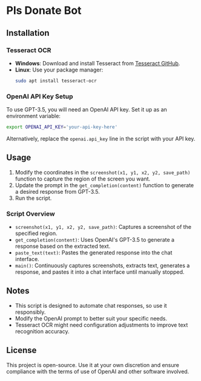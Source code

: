 # Pls Donate Bot

## Installation

### Tesseract OCR

- **Windows**: Download and install Tesseract from [Tesseract GitHub](https://github.com/UB-Mannheim/tesseract/wiki).
- **Linux**: Use your package manager:
  ```bash
  sudo apt install tesseract-ocr
  ```

### OpenAI API Key Setup

To use GPT-3.5, you will need an OpenAI API key. Set it up as an environment variable:

```bash
export OPENAI_API_KEY='your-api-key-here'
```

Alternatively, replace the `openai.api_key` line in the script with your API key.

## Usage

1. Modify the coordinates in the `screenshot(x1, y1, x2, y2, save_path)` function to capture the region of the screen you want.
2. Update the prompt in the `get_completion(content)` function to generate a desired response from GPT-3.5.
3. Run the script.

### Script Overview

- `screenshot(x1, y1, x2, y2, save_path)`: Captures a screenshot of the specified region.
- `get_completion(content)`: Uses OpenAI's GPT-3.5 to generate a response based on the extracted text.
- `paste_text(text)`: Pastes the generated response into the chat interface.
- `main()`: Continuously captures screenshots, extracts text, generates a response, and pastes it into a chat interface until manually stopped.

## Notes

- This script is designed to automate chat responses, so use it responsibly.
- Modify the OpenAI prompt to better suit your specific needs.
- Tesseract OCR might need configuration adjustments to improve text recognition accuracy.

## License

This project is open-source. Use it at your own discretion and ensure compliance with the terms of use of OpenAI and other software involved.
